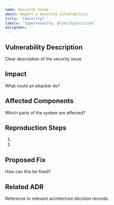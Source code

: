 ```yaml
---
name: Security Issue
about: Report a security vulnerability
title: '[Security] '
labels: 'type/security, priority/critical'
assignees: ''
---
```


## Vulnerability Description
Clear description of the security issue.

## Impact
What could an attacker do?

## Affected Components
Which parts of the system are affected?

## Reproduction Steps
1.
2.

## Proposed Fix
How can this be fixed?

## Related ADR
Reference to relevant architecture decision records.
